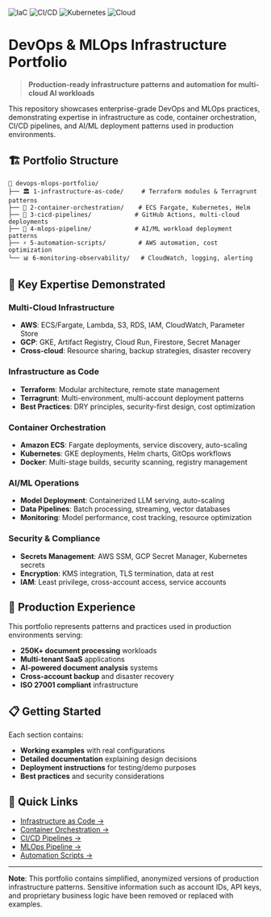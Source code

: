 ![IaC](https://img.shields.io/badge/IaC-Terraform-blue)
![CI/CD](https://img.shields.io/badge/CI%2FCD-GitHub%20Actions-blue)
![Kubernetes](https://img.shields.io/badge/Kubernetes-Helmfile-blue)
![Cloud](https://img.shields.io/badge/Cloud-AWS%20%7C%20GCP-blue)

# DevOps & MLOps Infrastructure Portfolio

> **Production-ready infrastructure patterns and automation for multi-cloud AI workloads**

This repository showcases enterprise-grade DevOps and MLOps practices, demonstrating expertise in infrastructure as code, container orchestration, CI/CD pipelines, and AI/ML deployment patterns used in production environments.

## 🏗️ Portfolio Structure

```
📁 devops-mlops-portfolio/
├── 🏛️ 1-infrastructure-as-code/     # Terraform modules & Terragrunt patterns
├── 🐳 2-container-orchestration/    # ECS Fargate, Kubernetes, Helm
├── 🔄 3-cicd-pipelines/            # GitHub Actions, multi-cloud deployments
├── 🤖 4-mlops-pipeline/            # AI/ML workload deployment patterns  
├── ⚡ 5-automation-scripts/         # AWS automation, cost optimization
└── 📊 6-monitoring-observability/   # CloudWatch, logging, alerting
```

## 🎯 Key Expertise Demonstrated

### **Multi-Cloud Infrastructure**
- **AWS**: ECS/Fargate, Lambda, S3, RDS, IAM, CloudWatch, Parameter Store
- **GCP**: GKE, Artifact Registry, Cloud Run, Firestore, Secret Manager
- **Cross-cloud**: Resource sharing, backup strategies, disaster recovery

### **Infrastructure as Code**
- **Terraform**: Modular architecture, remote state management
- **Terragrunt**: Multi-environment, multi-account deployment patterns
- **Best Practices**: DRY principles, security-first design, cost optimization

### **Container Orchestration**
- **Amazon ECS**: Fargate deployments, service discovery, auto-scaling
- **Kubernetes**: GKE deployments, Helm charts, GitOps workflows
- **Docker**: Multi-stage builds, security scanning, registry management

### **AI/ML Operations**
- **Model Deployment**: Containerized LLM serving, auto-scaling
- **Data Pipelines**: Batch processing, streaming, vector databases
- **Monitoring**: Model performance, cost tracking, resource optimization

### **Security & Compliance**
- **Secrets Management**: AWS SSM, GCP Secret Manager, Kubernetes secrets
- **Encryption**: KMS integration, TLS termination, data at rest
- **IAM**: Least privilege, cross-account access, service accounts

## 🚀 Production Experience

This portfolio represents patterns and practices used in production environments serving:
- **250K+ document processing** workloads
- **Multi-tenant SaaS** applications
- **AI-powered document analysis** systems
- **Cross-account backup** and disaster recovery
- **ISO 27001 compliant** infrastructure

## 📋 Getting Started

Each section contains:
- **Working examples** with real configurations
- **Detailed documentation** explaining design decisions
- **Deployment instructions** for testing/demo purposes
- **Best practices** and security considerations

## 🔗 Quick Links

- [Infrastructure as Code →](./1-infrastructure-as-code/)
- [Container Orchestration →](./2-container-orchestration/)
- [CI/CD Pipelines →](./3-cicd-pipelines/)
- [MLOps Pipeline →](./4-mlops-pipeline/)
- [Automation Scripts →](./5-automation-scripts/)

---

**Note**: This portfolio contains simplified, anonymized versions of production infrastructure patterns. Sensitive information such as account IDs, API keys, and proprietary business logic have been removed or replaced with examples. 

